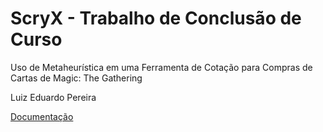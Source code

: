 # ScryX - Trabalho de Conclusão de Curso

Uso de Metaheurística em uma Ferramenta de Cotação para Compras de Cartas de Magic: The Gathering

Luiz Eduardo Pereira

[Documentação](https://github.com/luizedu9/Monografia)
